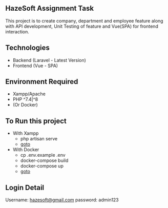 ## HazeSoft Assignment Task
This project is to create company, department and employee feature along with API development, Unit Testing of feature and Vue(SPA) for frontend interaction.

## Technologies
- Backend (Laravel - Latest Version)
- Frontend (Vue - SPA)

## Environment Required
- Xampp/Apache
- PHP ^7.4|^8
- (Or Docker)

## To Run this project
- With Xampp
    - php artisan serve
    - [goto](http://localhost:8000)
- With Docker
    - cp .env.example .env
    - docker-compose build
    - docker-compose up
    - [goto](http://localhost:8088)

## Login Detail
Username: hazesoft@gmail.com
password: admin123